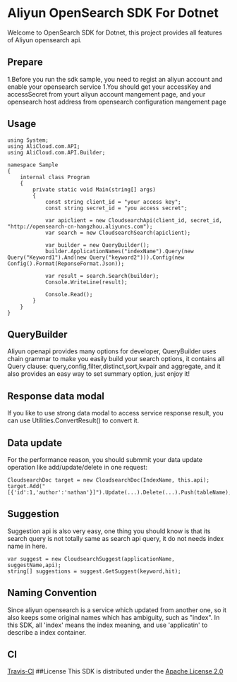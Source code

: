 # Aliyun OpenSearch SDK For Dotnet
Welcome to OpenSearch SDK for Dotnet, this project provides all features of Aliyun opensearch api.

## Prepare
1.Before you run the sdk sample, you need to regist an aliyun account and enable your opensearch service
1.You should get your accessKey and accessSecret from yourt aliyun account mangement page, and your opensearch host address from opensearch configuration mangement page

## Usage

```
using System;
using AliCloud.com.API;
using AliCloud.com.API.Builder;

namespace Sample
{
    internal class Program
    {
        private static void Main(string[] args)
        {
            const string client_id = "your access key";
            const string secret_id = "you access secret";

            var apiclient = new CloudsearchApi(client_id, secret_id, "http://opensearch-cn-hangzhou.aliyuncs.com");
            var search = new CloudsearchSearch(apiclient);

            var builder = new QueryBuilder();
            builder.ApplicationNames("indexName").Query(new Query("Keyword1").And(new Query("keyword2"))).Config(new Config().Format(ReponseFormat.Json));

            var result = search.Search(builder);
            Console.WriteLine(result);

            Console.Read();
        }
    }
}
```

## QueryBuilder
Aliyun openapi provides many options for developer, QueryBuilder uses chain grammar to make you easily build your search options, it contains all Query clause: query,config,filter,distinct,sort,kvpair and aggregate,
and it also provides an easy way to set summary option, just enjoy it!

## Response data modal
If you like to use strong data modal to access service response result, you can use Utilities.ConvertResult() to convert it.

## Data update
For the performance reason, you should submmit your data update operation like add/update/delete in one request:
```
CloudsearchDoc target = new CloudsearchDoc(IndexName, this.api);
target.Add("[{'id':1,'author':'nathan'}]").Update(...).Delete(...).Push(tableName);
```

## Suggestion
Suggestion api is also very easy, one thing you should know is that its search query is not totally same as search api query, it do not needs index name in here.
```
var suggest = new CloudsearchSuggest(applicationName, suggestName,api);
string[] suggestions = suggest.GetSuggest(keyword,hit);
```
## Naming Convention
Since aliyun opensearch is a service which updated from another one, so it also keeps some original names which has ambiguity, such as "index".
In this SDK, all 'index' means the index meaning, and use 'applicatin' to describe a index container.

## CI
[Travis-CI](https://travis-ci.org/aliyun-beta/aliyun-opensearch-.net-sdk)
##License
This SDK is distributed under the [Apache License 2.0](https://www.apache.org/licenses/LICENSE-2.0.html)